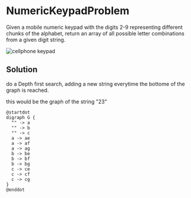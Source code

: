 # NumericKeypadProblem

Given a mobile numeric keypad with the digits 2-9 representing different chunks of the alphabet, return an array of all possible letter combinations from a given digit string.

![cellphone keypad](http://www.yorku.ca/mack/chapter5-f2.jpg)

## Solution

do a Depth first search, adding a new string everytime the bottome of the graph is reached.

this would be the graph of the string "23"

```puml {align="center"}
@startdot
digraph G {
  "" -> a
  "" -> b
  "" -> c
  a -> ae
  a -> af
  a -> ag
  b -> be
  b -> bf
  b -> bg
  c -> ce
  c -> cf
  c -> cg
}
@enddot
```